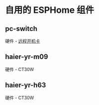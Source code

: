 # 自用的 ESPHome 组件

## pc-switch
硬件 - [远程开机卡](https://oshwhub.com/lzhwzr/yuan-cheng-kai-ji-ka-_2023-04-17_20-27-56)

## haier-yr-m09
硬件 - CT30W

## haier-yr-h63
硬件 - CT30W
